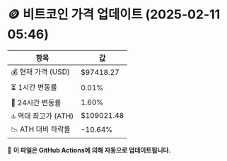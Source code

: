 # 🪙 비트코인 가격 업데이트 (2025-02-11 05:46)

| 항목                | 값 |
|--------------------|----------------|
| 💰 현재 가격 (USD) | $97418.27 |
| ⏳ 1시간 변동률    | 0.01% |
| 📆 24시간 변동률   | 1.60% |
| 🔝 역대 최고가 (ATH) | $109021.48 |
| 📉 ATH 대비 하락률 | -10.64% |

🔄 **이 파일은 GitHub Actions에 의해 자동으로 업데이트됩니다.**
